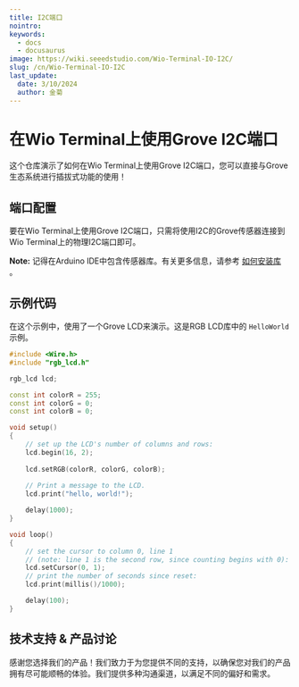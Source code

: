 ```yaml
---
title: I2C端口
nointro:
keywords:
  - docs
  - docusaurus
image: https://wiki.seeedstudio.com/Wio-Terminal-IO-I2C/
slug: /cn/Wio-Terminal-IO-I2C
last_update:
  date: 3/10/2024
  author: 金菊
---
```


# 在Wio Terminal上使用Grove I2C端口

这个仓库演示了如何在Wio Terminal上使用Grove I2C端口，您可以直接与Grove生态系统进行插拔式功能的使用！

## 端口配置

要在Wio Terminal上使用Grove I2C端口，只需将使用I2C的Grove传感器连接到Wio Terminal上的物理I2C端口即可。

**Note:** 记得在Arduino IDE中包含传感器库。有关更多信息，请参考 [如何安装库](https://wiki.seeedstudio.com/How_to_install_Arduino_Library/) 。

## 示例代码

在这个示例中，使用了一个Grove LCD来演示。这是RGB LCD库中的 `HelloWorld` 示例。

```cpp
#include <Wire.h>
#include "rgb_lcd.h"

rgb_lcd lcd;

const int colorR = 255;
const int colorG = 0;
const int colorB = 0;

void setup()
{
    // set up the LCD's number of columns and rows:
    lcd.begin(16, 2);
    
    lcd.setRGB(colorR, colorG, colorB);
    
    // Print a message to the LCD.
    lcd.print("hello, world!");

    delay(1000);
}

void loop() 
{
    // set the cursor to column 0, line 1
    // (note: line 1 is the second row, since counting begins with 0):
    lcd.setCursor(0, 1);
    // print the number of seconds since reset:
    lcd.print(millis()/1000);

    delay(100);
}
```

## 技术支持 & 产品讨论

感谢您选择我们的产品！我们致力于为您提供不同的支持，以确保您对我们的产品拥有尽可能顺畅的体验。我们提供多种沟通渠道，以满足不同的偏好和需求。

<div class="button_tech_support_container">
<a href="https://forum.seeedstudio.com/" class="button_forum"></a> 
<a href="https://www.seeedstudio.com/contacts" class="button_email"></a>
</div>

<div class="button_tech_support_container">
<a href="https://discord.gg/eWkprNDMU7" class="button_discord"></a> 
<a href="https://github.com/Seeed-Studio/wiki-documents/discussions/69" class="button_discussion"></a>
</div>
